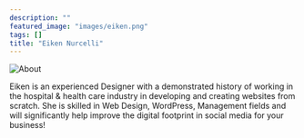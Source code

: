 ```yaml
---
description: ""
featured_image: "images/eiken.png"
tags: []
title: "Eiken Nurcelli"
---
```


![About](/images/eiken.png)

Eiken is an experienced Designer with a demonstrated history of working in the hospital & health care industry in developing and creating websites from scratch. She is skilled in Web Design, WordPress, Management fields and will significantly help improve the digital footprint in social media for your business! 